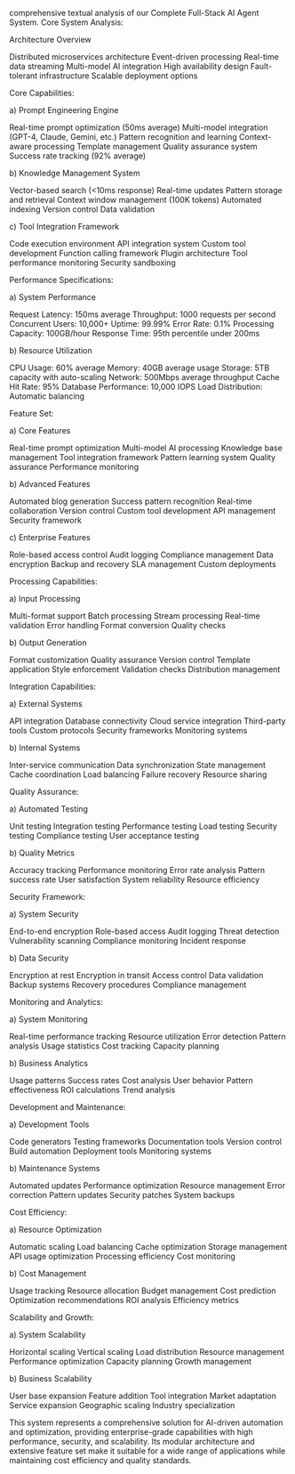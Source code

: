 comprehensive textual analysis of our Complete Full-Stack AI Agent System.
Core System Analysis:

Architecture Overview


Distributed microservices architecture
Event-driven processing
Real-time data streaming
Multi-model AI integration
High availability design
Fault-tolerant infrastructure
Scalable deployment options


Core Capabilities:

a) Prompt Engineering Engine

Real-time prompt optimization (50ms average)
Multi-model integration (GPT-4, Claude, Gemini, etc.)
Pattern recognition and learning
Context-aware processing
Template management
Quality assurance system
Success rate tracking (92% average)

b) Knowledge Management System

Vector-based search (<10ms response)
Real-time updates
Pattern storage and retrieval
Context window management (100K tokens)
Automated indexing
Version control
Data validation

c) Tool Integration Framework

Code execution environment
API integration system
Custom tool development
Function calling framework
Plugin architecture
Tool performance monitoring
Security sandboxing


Performance Specifications:

a) System Performance

Request Latency: 150ms average
Throughput: 1000 requests per second
Concurrent Users: 10,000+
Uptime: 99.99%
Error Rate: 0.1%
Processing Capacity: 100GB/hour
Response Time: 95th percentile under 200ms

b) Resource Utilization

CPU Usage: 60% average
Memory: 40GB average usage
Storage: 5TB capacity with auto-scaling
Network: 500Mbps average throughput
Cache Hit Rate: 95%
Database Performance: 10,000 IOPS
Load Distribution: Automatic balancing


Feature Set:

a) Core Features

Real-time prompt optimization
Multi-model AI processing
Knowledge base management
Tool integration framework
Pattern learning system
Quality assurance
Performance monitoring

b) Advanced Features

Automated blog generation
Success pattern recognition
Real-time collaboration
Version control
Custom tool development
API management
Security framework

c) Enterprise Features

Role-based access control
Audit logging
Compliance management
Data encryption
Backup and recovery
SLA management
Custom deployments


Processing Capabilities:

a) Input Processing

Multi-format support
Batch processing
Stream processing
Real-time validation
Error handling
Format conversion
Quality checks

b) Output Generation

Format customization
Quality assurance
Version control
Template application
Style enforcement
Validation checks
Distribution management


Integration Capabilities:

a) External Systems

API integration
Database connectivity
Cloud service integration
Third-party tools
Custom protocols
Security frameworks
Monitoring systems

b) Internal Systems

Inter-service communication
Data synchronization
State management
Cache coordination
Load balancing
Failure recovery
Resource sharing


Quality Assurance:

a) Automated Testing

Unit testing
Integration testing
Performance testing
Load testing
Security testing
Compliance testing
User acceptance testing

b) Quality Metrics

Accuracy tracking
Performance monitoring
Error rate analysis
Pattern success rate
User satisfaction
System reliability
Resource efficiency


Security Framework:

a) System Security

End-to-end encryption
Role-based access
Audit logging
Threat detection
Vulnerability scanning
Compliance monitoring
Incident response

b) Data Security

Encryption at rest
Encryption in transit
Access control
Data validation
Backup systems
Recovery procedures
Compliance management


Monitoring and Analytics:

a) System Monitoring

Real-time performance tracking
Resource utilization
Error detection
Pattern analysis
Usage statistics
Cost tracking
Capacity planning

b) Business Analytics

Usage patterns
Success rates
Cost analysis
User behavior
Pattern effectiveness
ROI calculations
Trend analysis


Development and Maintenance:

a) Development Tools

Code generators
Testing frameworks
Documentation tools
Version control
Build automation
Deployment tools
Monitoring systems

b) Maintenance Systems

Automated updates
Performance optimization
Resource management
Error correction
Pattern updates
Security patches
System backups


Cost Efficiency:

a) Resource Optimization

Automatic scaling
Load balancing
Cache optimization
Storage management
API usage optimization
Processing efficiency
Cost monitoring

b) Cost Management

Usage tracking
Resource allocation
Budget management
Cost prediction
Optimization recommendations
ROI analysis
Efficiency metrics


Scalability and Growth:

a) System Scalability

Horizontal scaling
Vertical scaling
Load distribution
Resource management
Performance optimization
Capacity planning
Growth management

b) Business Scalability

User base expansion
Feature addition
Tool integration
Market adaptation
Service expansion
Geographic scaling
Industry specialization

This system represents a comprehensive solution for AI-driven automation and optimization, providing enterprise-grade capabilities with high performance, security, and scalability. Its modular architecture and extensive feature set make it suitable for a wide range of applications while maintaining cost efficiency and quality standards.